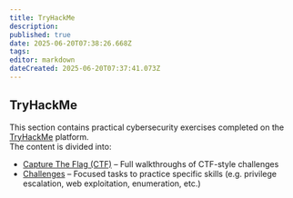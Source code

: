 ```yaml
---
title: TryHackMe
description: 
published: true
date: 2025-06-20T07:38:26.668Z
tags: 
editor: markdown
dateCreated: 2025-06-20T07:37:41.073Z
---
```


## TryHackMe

This section contains practical cybersecurity exercises completed on the [TryHackMe](https://tryhackme.com/) platform.  
The content is divided into:

- [Capture The Flag (CTF)](/TryHackMe/CTF) – Full walkthroughs of CTF-style challenges  
- [Challenges](/TryHackMe/Challenges) – Focused tasks to practice specific skills (e.g. privilege escalation, web exploitation, enumeration, etc.)